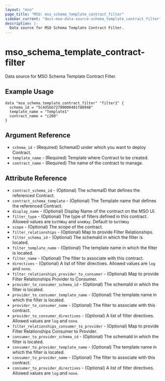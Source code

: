 ```yaml
---
layout: "mso"
page_title: "MSO: mso_schema_template_contract_filter"
sidebar_current: "docs-mso-data-source-schema_template_contract_filter"
description: |-
  Data source for MSO Schema Template Contract Filter.
---
```


# mso_schema_template_contract-filter #

Data source for MSO Schema Template Contract Filter.

## Example Usage ##

```hcl
data "mso_schema_template_contract_filter" "filter1" {
  schema_id = "5c4d5bb72700000401f80948"
  template_name = "Template1"
  contract_name = "c200"
}
```

## Argument Reference ##

* `schema_id` - (Required) SchemaID under which you want to deploy Contract.
* `template_name` - (Required) Template where Contract to be created.
* `contract_name` - (Required) The name of the contract to manage.

## Attribute Reference ##

* `contract_schema_id` - (Optional) The schemaID that defines the referenced Contract.
* `contract_schema_template` - (Optional) The Template name that defines the referenced Contract.
* `display_name` - (Optional) Display Name of the contract on the MSO UI.
* `filter_type` - (Optional) The type of filters defined in this contract. Allowed values are `bothWay` and `oneWay`. Default to `bothWay`
* `scope` - (Optional) The scope of the contract.
* `filter_relationships` - (Optional) Map to provide Filter Relationships.
* `filter_schema_id` - (Optional) The schemaId in which the filter is located.
* `filter_template_name` - (Optional) The template name in which the filter is located.
* `filter_name` - (Optional) The filter to associate with this contract.
* `directives` - (Optional) A list of filter directives. Allowed values are `log` and `none`.
* `filter_relationships_provider_to_consumer` - (Optional) Map to provide Filter Relationships Provider to Consumer.
* `provider_to_consumer_schema_id` - (Optional) The schemaId in which the filter is located.
* `provider_to_consumer_template_name` - (Optional) The template name in which the filter is located.
* `provider_to_consumer_name` - (Optional) The filter to associate with this contract.
* `provider_to_consumer_directives` - (Optional) A list of filter directives. Allowed values are `log` and `none`.
* `filter_relationships_consumer_to_provider` - (Optional) Map to provide Filter Relationships Consumer to Provider.
* `consumer_to_provider_schema_id` - (Optional) The schemaId in which the filter is located.
* `consumer_to_provider_template_name` - (Optional) The template name in which the filter is located.
* `consumer_to_provider_name` - (Optional) The filter to associate with this contract.
* `consumer_to_provider_directives` - (Optional) A list of filter directives. Allowed values are `log` and `none`.
 
